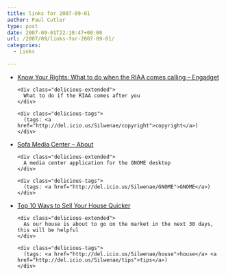 ```yaml
---
title: links for 2007-09-01
author: Paul Cutler
type: post
date: 2007-09-01T22:19:47+00:00
url: /2007/09/links-for-2007-09-01/
categories:
  - Links

---
```

<ul class="delicious">
  <li>
    <div class="delicious-link">
      <a href="http://www.engadget.com/2007/08/31/know-your-rights-what-to-do-with-the-riaa-comes-calling/">Know Your Rights: What to do when the RIAA comes calling &#8211; Engadget</a>
    </div>
    
    <div class="delicious-extended">
      What to do if the RIAA comes after you
    </div>
    
    <div class="delicious-tags">
      (tags: <a href="http://del.icio.us/Silwenae/copyright">copyright</a>)
    </div>
  </li>
  
  <li>
    <div class="delicious-link">
      <a href="http://sofa.sourceforge.net/">Sofa Media Center &#8211; About</a>
    </div>
    
    <div class="delicious-extended">
      A media center application for the GNOME desktop
    </div>
    
    <div class="delicious-tags">
      (tags: <a href="http://del.icio.us/Silwenae/GNOME">GNOME</a>)
    </div>
  </li>
  
  <li>
    <div class="delicious-link">
      <a href="http://www.rodthomasblog.com/2007/08/29/10-ways-to-sell-your-house-quicker/">Top 10 Ways to Sell Your House Quicker</a>
    </div>
    
    <div class="delicious-extended">
      As our house is about to go on the market in the next 30 days, this will be helpful
    </div>
    
    <div class="delicious-tags">
      (tags: <a href="http://del.icio.us/Silwenae/house">house</a> <a href="http://del.icio.us/Silwenae/tips">tips</a>)
    </div>
  </li>
</ul>